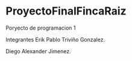 # ProyectoFinalFincaRaiz
Poryecto de programacion 1

Integrantes 
Erik Pablo Triviño Gonzalez.

Diego Alexander Jimenez.
